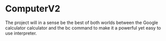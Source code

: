 # ComputerV2
The project will in a sense be the best of both worlds between the Google calculator calculator and the bc command to make it a powerful yet easy to use interpreter.
